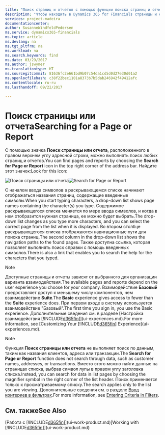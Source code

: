 ```yaml
---
title: "Поиск страниц и отчетов с помощью функции поиска страниц и отчетов | Документы Майкрософт"
description: "Чтобы находить в Dynamics 365 for Financials страницы и отчеты, следует использовать функцию поиска страниц и отчетов."
services: project-madeira
documentationcenter: 
author: SusanneWindfeldPedersen
ms.service: dynamics365-financials
ms.topic: article
ms.devlang: na
ms.tgt_pltfrm: na
ms.workload: na
ms.search.keywords: find
ms.date: 03/29/2017
ms.author: jswymer
ms.translationtype: HT
ms.sourcegitcommit: 81636fc2e661bd9b07c54da1cd5d0d27e30d01a2
ms.openlocfilehash: c38f22bec1101a8373b7b5dab246942f49412afc
ms.contentlocale: ru-ru
ms.lasthandoff: 09/22/2017

---
```

# <a name="searching-for-a-page-or-report"></a><span data-ttu-id="758ba-103">Поиск страницы или отчета</span><span class="sxs-lookup"><span data-stu-id="758ba-103">Searching for a Page or Report</span></span>
<span data-ttu-id="758ba-104">С помощью значка **Поиск страницы или отчета**, расположенного в правом верхнем углу адресной строки, можно выполнять поиск любых страниц и отчетов.</span><span class="sxs-lookup"><span data-stu-id="758ba-104">You can find pages and reports by choosing the **Search for Page or Report** icon in the top right corner of the address bar.</span></span> <span data-ttu-id="758ba-105">Найдите этот значок:</span><span class="sxs-lookup"><span data-stu-id="758ba-105">Look for this icon:</span></span>

<span data-ttu-id="758ba-106">![Поиск страницы или отчета](media/ui-search/search.png "Поиск страницы или отчета")</span><span class="sxs-lookup"><span data-stu-id="758ba-106">![Search for Page or Report](media/ui-search/search.png "Search for Page or Report")</span></span>

<span data-ttu-id="758ba-107">С началом ввода символов в раскрывающемся списке начинают отображаться названия страниц, содержащие введенные символы.</span><span class="sxs-lookup"><span data-stu-id="758ba-107">When you start typing characters, a drop-down list shows page names containing the character(s) you type.</span></span> <span data-ttu-id="758ba-108">Содержимое раскрывающегося списка меняется по мере ввода символов, и когда в нем отобразится нужная страница, ее можно будет выбрать.</span><span class="sxs-lookup"><span data-stu-id="758ba-108">The drop-down list changes as you type more characters, and you can select the correct page from the list when it is displayed.</span></span> <span data-ttu-id="758ba-109">Во втором столбце раскрывающегося списка отображаются навигационные пути для поиска страниц.</span><span class="sxs-lookup"><span data-stu-id="758ba-109">The second column in the drop-down list shows the navigation paths to the found pages.</span></span> <span data-ttu-id="758ba-110">Также доступна ссылка, которая позволяет выполнять поиск справки с помощь введенных символов.</span><span class="sxs-lookup"><span data-stu-id="758ba-110">There is also a link that enables you to search the help for the characters that you typed.</span></span>

> [!NOTE]  
>   <span data-ttu-id="758ba-111">Доступные страницы и отчеты зависят от выбранного для организации варианта взаимодействия.</span><span class="sxs-lookup"><span data-stu-id="758ba-111">The available pages and reports depend on the user experience you choose for your company.</span></span> <span data-ttu-id="758ba-112">Взаимодействие **Базовый** предоставляет доступ к меньшему числу компонентов, чем взаимодействие **Suite**.</span><span class="sxs-lookup"><span data-stu-id="758ba-112">The **Basic** experience gives access to fewer than the **Suite** experience does.</span></span> <span data-ttu-id="758ba-113">При первом входе в систему используется взаимодействие "Базовый".</span><span class="sxs-lookup"><span data-stu-id="758ba-113">The first time you sign in, you use the Basic experience.</span></span> <span data-ttu-id="758ba-114">Дополнительные сведения см. в разделе [Настройка взаимодействия [!INCLUDE[d365fin](includes/d365fin_long_md.md)]](ui-experiences.md).</span><span class="sxs-lookup"><span data-stu-id="758ba-114">For more information, see [Customizing Your [!INCLUDE[d365fin](includes/d365fin_long_md.md)] Experience](ui-experiences.md).</span></span>

> [!NOTE]  
>   <span data-ttu-id="758ba-115">Функция **Поиск страницы или отчета** не выполняет поиск по данным, таким как названия клиентов, адреса или транзакции.</span><span class="sxs-lookup"><span data-stu-id="758ba-115">The **Search for Page or Report** function does not search through data, such as customer names, addresses, or transactions.</span></span> <span data-ttu-id="758ba-116">Вместо этого можно найти данные на страницах списка, выбрав символ лупы в правом углу заголовка списка.</span><span class="sxs-lookup"><span data-stu-id="758ba-116">Instead, you can search for data in list pages by choosing the magnifier symbol in the right corner of the list header.</span></span> <span data-ttu-id="758ba-117">Поиск применяется только к просматриваемому списку.</span><span class="sxs-lookup"><span data-stu-id="758ba-117">The search applies only to the list you are viewing.</span></span> <span data-ttu-id="758ba-118">Дополнительные сведения см. в разделе [Ввод критериев в фильтрах](ui-enter-criteria-filters.md).</span><span class="sxs-lookup"><span data-stu-id="758ba-118">For more information, see [Entering Criteria in Filters](ui-enter-criteria-filters.md).</span></span>

## <a name="see-also"></a><span data-ttu-id="758ba-119">См. также</span><span class="sxs-lookup"><span data-stu-id="758ba-119">See Also</span></span>
<span data-ttu-id="758ba-120">[Работа с [!INCLUDE[d365fin](includes/d365fin_md.md)]](ui-work-product.md)</span><span class="sxs-lookup"><span data-stu-id="758ba-120">[Working with [!INCLUDE[d365fin](includes/d365fin_md.md)]](ui-work-product.md)</span></span>

